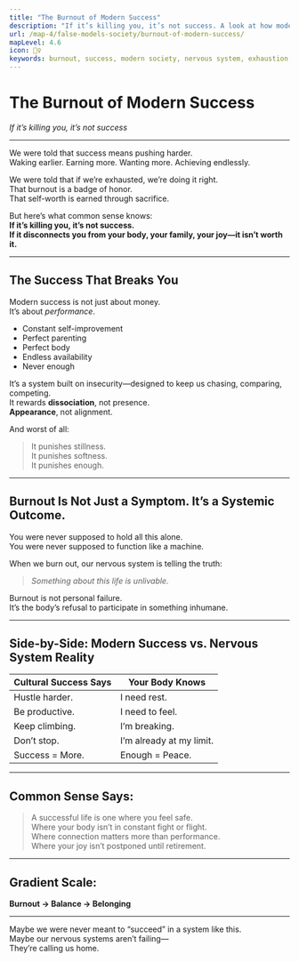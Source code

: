 ```yaml
---
title: "The Burnout of Modern Success"
description: "If it’s killing you, it’s not success. A look at how modern performance culture breaks us—and what real success could mean."
url: /map-4/false-models-society/burnout-of-modern-success/
mapLevel: 4.6
icon: 🏃‍♀️
keywords: burnout, success, modern society, nervous system, exhaustion, hustle culture, performance, emotional health
---
```


# The Burnout of Modern Success  
_If it’s killing you, it’s not success_

---

We were told that success means pushing harder.  
Waking earlier. Earning more. Wanting more. Achieving endlessly.

We were told that if we’re exhausted, we’re doing it right.  
That burnout is a badge of honor.  
That self-worth is earned through sacrifice.

But here’s what common sense knows:  
**If it’s killing you, it’s not success.**  
**If it disconnects you from your body, your family, your joy—it isn’t worth it.**

---

## The Success That Breaks You

Modern success is not just about money.  
It’s about _performance_.

- Constant self-improvement  
- Perfect parenting  
- Perfect body  
- Endless availability  
- Never enough

It’s a system built on insecurity—designed to keep us chasing, comparing, competing.  
It rewards **dissociation**, not presence.  
**Appearance**, not alignment.

And worst of all:

> It punishes stillness.  
> It punishes softness.  
> It punishes enough.

---

## Burnout Is Not Just a Symptom. It’s a Systemic Outcome.

You were never supposed to hold all this alone.  
You were never supposed to function like a machine.

When we burn out, our nervous system is telling the truth:

> _Something about this life is unlivable._

Burnout is not personal failure.  
It’s the body’s refusal to participate in something inhumane.

---

## Side-by-Side: Modern Success vs. Nervous System Reality

| **Cultural Success Says** | **Your Body Knows**         |
|---------------------------|------------------------------|
| Hustle harder.            | I need rest.                 |
| Be productive.            | I need to feel.              |
| Keep climbing.            | I’m breaking.                |
| Don’t stop.               | I’m already at my limit.     |
| Success = More.           | Enough = Peace.              |

---

## Common Sense Says:

> A successful life is one where you feel safe.  
> Where your body isn’t in constant fight or flight.  
> Where connection matters more than performance.  
> Where your joy isn’t postponed until retirement.

---

## Gradient Scale:  
**Burnout → Balance → Belonging**

---

Maybe we were never meant to “succeed” in a system like this.  
Maybe our nervous systems aren’t failing—  
They’re calling us home.